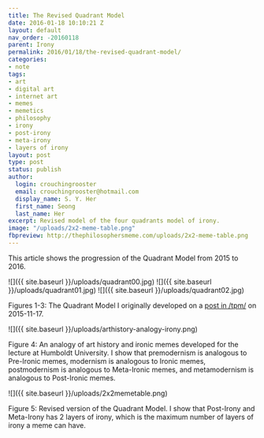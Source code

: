 ```yaml
---
title: The Revised Quadrant Model
date: 2016-01-18 10:10:21 Z
layout: default
nav_order: -20160118
parent: Irony
permalink: 2016/01/18/the-revised-quadrant-model/
categories:
- note
tags:
- art
- digital art
- internet art
- memes
- memetics
- philosophy
- irony
- post-irony
- meta-irony
- layers of irony
layout: post
type: post
status: publish
author:
  login: crouchingrooster
  email: crouchingrooster@hotmail.com
  display_name: S. Y. Her
  first_name: Seong
  last_name: Her
excerpt: Revised model of the four quadrants model of irony.
image: "/uploads/2x2-meme-table.png"
fbpreview: http://thephilosophersmeme.com/uploads/2x2-meme-table.png
---
```


This article shows the progression of the Quadrant Model from 2015 to 2016.

![]({{ site.baseurl }}/uploads/quadrant00.jpg)
![]({{ site.baseurl }}/uploads/quadrant01.jpg)
![]({{ site.baseurl }}/uploads/quadrant02.jpg)

Figures 1-3: The Quadrant Model I originally developed on a [post in /tpm/](https://www.facebook.com/groups/memetics/posts/977052182344137/) on 2015-11-17.

![]({{ site.baseurl }}/uploads/arthistory-analogy-irony.png)

Figure 4: An analogy of art history and ironic memes developed for the lecture at Humboldt University. I show that premodernism is analogous to Pre-Ironic memes, modernism is analogous to Ironic memes, postmodernism is analogous to Meta-Ironic memes, and metamodernism is analogous to Post-Ironic memes.

![]({{ site.baseurl }}/uploads/2x2memetable.png)

Figure 5: Revised version of the Quadrant Model. I show that Post-Irony and Meta-Irony has 2 layers of irony, which is the maximum number of layers of irony a meme can have.
